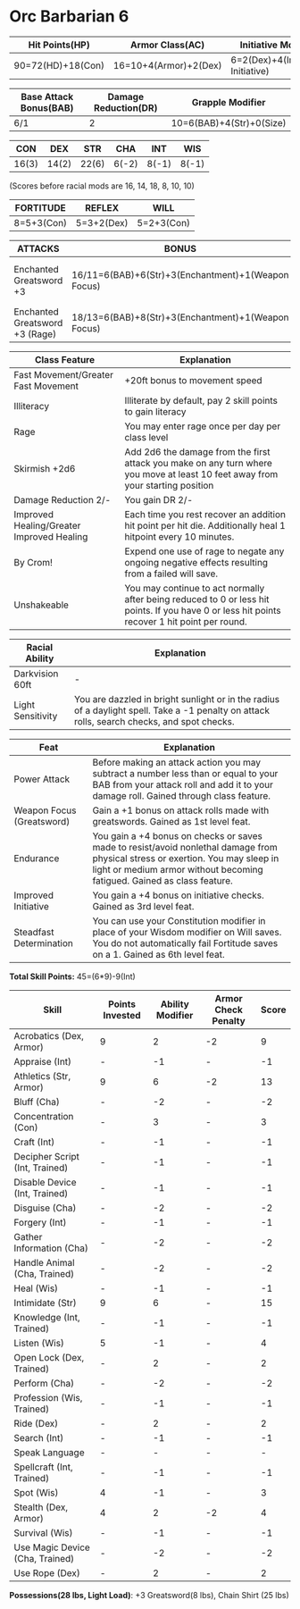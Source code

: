 # Orc Barbarian 6

Hit Points(HP) | Armor Class(AC) | Initiative Modifier | Speed | Size
-------------- | --------------- | ------------------- | ----- | ----
90=72(HD)+18(Con)| 16=10+4(Armor)+2(Dex) | 6=2(Dex)+4(Improved Initiative) | 50ft=30(Base)+20(Greater Fast Movement) | Medium (0)

Base Attack Bonus(BAB) | Damage Reduction(DR) | Grapple Modifier
---------------------  | -------------------- | ----------------
6/1                    | 2                    | 10=6(BAB)+4(Str)+0(Size)

CON   | DEX   | STR   | CHA   | INT   | WIS 
---   | ---   | ---   | ---   | -     | ------- 
16(3) | 14(2) | 22(6) | 6(-2) | 8(-1) | 8(-1) 
(Scores before racial mods are 16, 14, 18, 8, 10, 10)

FORTITUDE | REFLEX | WILL
--------- | ------ | ----
8=5+3(Con)| 5=3+2(Dex)| 5=2+3(Con)

ATTACKS | BONUS | DAMAGE | CRITICAL | NOTES
------- | ----- | ------ | -------- | -----
Enchanted Greatsword +3  | 16/11=6(BAB)+6(Str)+3(Enchantment)+1(Weapon Focus) | 2d6+12(9(Str*1.5)+3(Enchantment)) | 19-20/x2 | +3 Enchantment Bonus to attack/damage
Enchanted Greatsword +3 (Rage) | 18/13=6(BAB)+8(Str)+3(Enchantment)+1(Weapon Focus) | 2d6+15(12(Str*1.5)+3(Enchantment)) | 19-20/x2 | Same attack while in rage

Class Feature | Explanation
------------- | -----------
Fast Movement/Greater Fast Movement | +20ft bonus to movement speed
Illiteracy | Illiterate by default, pay 2 skill points to gain literacy
Rage | You may enter rage once per day per class level
Skirmish +2d6 | Add 2d6 the damage from the first attack you make on any turn where you move at least 10 feet away from your starting position
Damage Reduction 2/- | You gain DR 2/-
Improved Healing/Greater Improved Healing | Each time you rest recover an addition hit point per hit die. Additionally heal 1 hitpoint every 10 minutes.
By Crom! | Expend one use of rage to negate any ongoing negative effects resulting from a failed will save.
Unshakeable | You may continue to act normally after being reduced to 0 or less hit points. If you have 0 or less hit points recover 1 hit point per round.

Racial Ability| Explanation
------------- | -----------
Darkvision 60ft | -  
Light Sensitivity | You are dazzled in bright sunlight or in the radius of a daylight spell. Take a -1 penalty on attack rolls, search checks, and spot checks.

Feat | Explanation
----- | -----------
Power Attack | Before making an attack action you may subtract a number less than or equal to your BAB from your attack roll and add it to your damage roll. Gained through class feature.
Weapon Focus (Greatsword) | Gain a +1 bonus on attack rolls made with greatswords. Gained as 1st level feat.
Endurance | You gain a +4 bonus on checks or saves made to resist/avoid nonlethal damage from physical stress or exertion. You may sleep in light or medium armor without becoming fatigued. Gained as class feature.
Improved Initiative | You gain a +4 bonus on initiative checks. Gained as 3rd level feat.
Steadfast Determination | You can use your Constitution modifier in place of your Wisdom modifier on Will saves. You do not automatically fail Fortitude saves on a 1. Gained as 6th level feat.



**Total Skill Points:** 45=(6*9)-9(Int)

Skill | Points Invested | Ability Modifier | Armor Check Penalty | Score 
----- | --------------- | ---------------- | ----- | -
Acrobatics (Dex, Armor) | 9      | 2                | -2 | 9
Appraise (Int) | -      | -1                | - | -1
Athletics (Str, Armor) | 9      | 6                | -2 | 13
Bluff (Cha)    | -      | -2               | - | -2
Concentration (Con)| -  | 3                | -| 3
Craft (Int)        | -  | -1                | -| -1
Decipher Script (Int, Trained)| -| -1                | -| -1
Disable Device (Int, Trained)| - | -1                | -| -1
Disguise (Cha)      | - | -2                | -| -2
Forgery (Int)       | - | -1                | -| -1
Gather Information (Cha) | - | -2           | -| -2
Handle Animal (Cha, Trained) | -  | -2              | -| -2
Heal (Wis)          | -  | -1               | -| -1
Intimidate (Str)    | 9  | 6               | -| 15
Knowledge (Int, Trained)     | -  | -1               | -| -1
Listen (Wis)        | 5  | -1               | -| 4
Open Lock (Dex, Trained) | - | 2                    | -| 2
Perform (Cha)   | - | -2                    | -| -2
Profession (Wis, Trained)| - | -1                    | -| -1
Ride (Dex)      | - | 2                    | -| 2
Search (Int)    | - | -1                    | -| -1
Speak Language | - | -                     | -| -
Spellcraft (Int, Trained) | - | -1                   | -| -1
Spot (Wis)       | 4 | -1                   | -| 3
Stealth (Dex, Armor)| 4 | 2                   | -2| 4
Survival (Wis)   | - | -1                   | -| -1
Use Magic Device (Cha, Trained) | - | -2             | -| -2
Use Rope (Dex)         | - | 2             | -| 2

**Possessions(28 lbs, Light Load)**: +3 Greatsword(8 lbs), Chain Shirt (25 lbs)